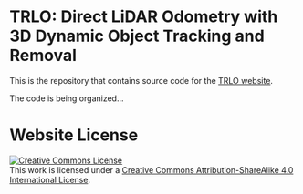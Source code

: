 # TRLO: Direct LiDAR Odometry with 3D Dynamic Object Tracking and Removal

This is the repository that contains source code for the [TRLO website](https://yaepiii.github.io/TRLO/).

The code is being organized...

# Website License
<a rel="license" href="http://creativecommons.org/licenses/by-sa/4.0/"><img alt="Creative Commons License" style="border-width:0" src="https://i.creativecommons.org/l/by-sa/4.0/88x31.png" /></a><br />This work is licensed under a <a rel="license" href="http://creativecommons.org/licenses/by-sa/4.0/">Creative Commons Attribution-ShareAlike 4.0 International License</a>.
